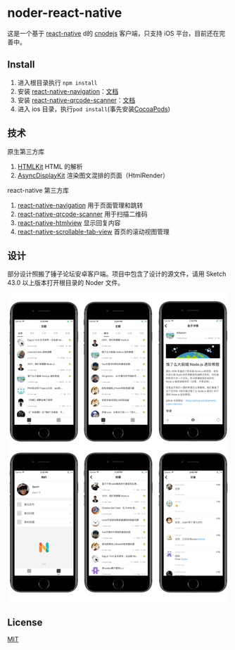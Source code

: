 # noder-react-native

这是一个基于 [react-native](https://github.com/facebook/react-native) d的 [cnodejs](https://cnodejs.org/) 客户端，只支持 iOS 平台，目前还在完善中。



## Install
1. 进入根目录执行 `npm install`
2. 安装 [react-native-navigation](https://github.com/wix/react-native-navigation)：[文档](http://wix.github.io/react-native-navigation/#/installation-ios)
3. 安装 [react-native-qrcode-scanner](https://github.com/moaazsidat/react-native-qrcode-scanner)：[文档](https://github.com/moaazsidat/react-native-qrcode-scanner)
4. 进入 ios 目录，执行`pod install`(事先安装[CocoaPods](https://cocoapods.org/))

## 技术
原生第三方库
1. [HTMLKit](https://github.com/iabudiab/HTMLKit) HTML 的解析
2. [AsyncDisplayKit](https://github.com/facebook/AsyncDisplayKit) 渲染图文混排的页面（HtmlRender）

react-native 第三方库
1. [react-native-navigation](https://github.com/wix/react-native-navigation) 用于页面管理和跳转
2. [react-native-qrcode-scanner](https://github.com/moaazsidat/react-native-qrcode-scanner) 用于扫描二维码
3. [react-native-htmlview](https://github.com/jsdf/react-native-htmlview) 显示回复内容
4. [react-native-scrollable-tab-view](https://github.com/skv-headless/react-native-scrollable-tab-view) 首页的滚动视图管理

## 设计

部分设计照搬了锤子论坛安卓客户端。项目中包含了设计的源文件，请用 Sketch 43.0 以上版本打开根目录的 Noder 文件。

![image](Preview.png)

## License
[MIT](http://mit-license.org/)
